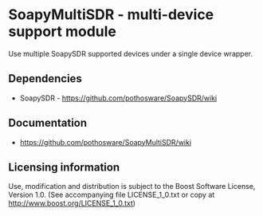 # SoapyMultiSDR - multi-device support module

Use multiple SoapySDR supported devices under a single device wrapper.

## Dependencies

* SoapySDR - https://github.com/pothosware/SoapySDR/wiki

## Documentation

* https://github.com/pothosware/SoapyMultiSDR/wiki

## Licensing information

Use, modification and distribution is subject to the Boost Software
License, Version 1.0. (See accompanying file LICENSE_1_0.txt or copy at
http://www.boost.org/LICENSE_1_0.txt)
